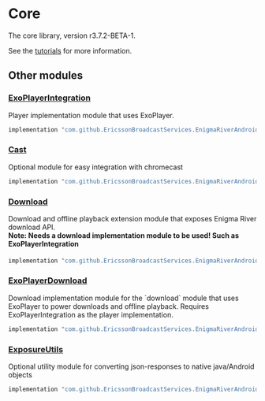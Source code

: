 # Core

The core library, version r3.7.2-BETA-1.

See the [tutorials](tutorials/index.md) for more information.

## Other modules

### [ExoPlayerIntegration](https://github.com/EricssonBroadcastServices/EnigmaRiverAndroidExoPlayerIntegration/tree/r3.7.2-BETA-1)

<p>Player implementation module that uses ExoPlayer.</p>

```gradle
implementation "com.github.EricssonBroadcastServices.EnigmaRiverAndroid:exoplayerintegration:r3.7.2-BETA-1"
```

### [Cast](https://github.com/EricssonBroadcastServices/EnigmaRiverAndroidCast/tree/r3.7.2-BETA-1)

<p>Optional module for easy integration with chromecast</p>

```gradle
implementation "com.github.EricssonBroadcastServices.EnigmaRiverAndroid:cast:r3.7.2-BETA-1"
```

### [Download](https://github.com/EricssonBroadcastServices/EnigmaRiverAndroidDownload/tree/r3.7.2-BETA-1)

<p>Download and offline playback extension module that exposes Enigma River download API.</p>
<h4 style="margin-top: -1em">Note: Needs a download implementation module to be used! Such as ExoPlayerIntegration</h4>

```gradle
implementation "com.github.EricssonBroadcastServices.EnigmaRiverAndroid:download:r3.7.2-BETA-1"
```

### [ExoPlayerDownload](https://github.com/EricssonBroadcastServices/EnigmaRiverAndroidExoPlayerDownload/tree/r3.7.2-BETA-1)

<p>Download implementation module for the `download` module that uses ExoPlayer to power downloads and offline playback. Requires ExoPlayerIntegration as the player implementation.</p>

```gradle
implementation "com.github.EricssonBroadcastServices.EnigmaRiverAndroid:exoPlayerDownload:r3.7.2-BETA-1"
```

### [ExposureUtils](https://github.com/EricssonBroadcastServices/EnigmaRiverAndroidExposureUtils/tree/r3.7.2-BETA-1)

<p>Optional utility module for converting json-responses to native java/Android objects</p>

```gradle
implementation "com.github.EricssonBroadcastServices.EnigmaRiverAndroid:exposureUtils:r3.7.2-BETA-1"
```